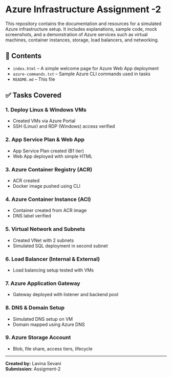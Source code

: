 # Azure Infrastructure Assignment -2

This repository contains the documentation and resources for a simulated Azure infrastructure setup. It includes explanations, sample code, mock screenshots, and a demonstration of Azure services such as virtual machines, container instances, storage, load balancers, and networking.

## 📁 Contents

- `index.html` – A simple welcome page for Azure Web App deployment  
- `azure-commands.txt` – Sample Azure CLI commands used in tasks
- `README.md` – This file  

## ✅ Tasks Covered

### 1. Deploy Linux & Windows VMs
- Created VMs via Azure Portal  
- SSH (Linux) and RDP (Windows) access verified  

### 2. App Service Plan & Web App
- App Service Plan created (B1 tier)  
- Web App deployed with simple HTML  

### 3. Azure Container Registry (ACR)
- ACR created  
- Docker image pushed using CLI  

### 4. Azure Container Instance (ACI)
- Container created from ACR image  
- DNS label verified  

### 5. Virtual Network and Subnets
- Created VNet with 2 subnets  
- Simulated SQL deployment in second subnet  

### 6. Load Balancer (Internal & External)
- Load balancing setup tested with VMs  

### 7. Azure Application Gateway
- Gateway deployed with listener and backend pool  

### 8. DNS & Domain Setup
- Simulated DNS setup on VM  
- Domain mapped using Azure DNS  

### 9. Azure Storage Account
- Blob, file share, access tiers, lifecycle 


---

**Created by:** Lavina Sevani  
**Submission:** Assigment-2
